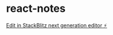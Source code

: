 # react-notes

[Edit in StackBlitz next generation editor ⚡️](https://stackblitz.com/~/github.com/Comeng18/react-notes)